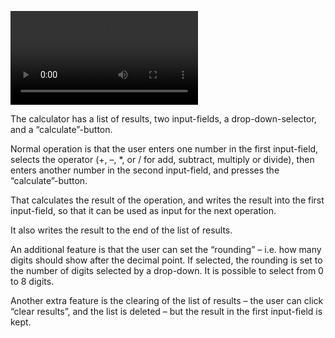 ![video](Calculator_demo.mp4)

The calculator has a list of results, two input-fields, a drop-down-selector, and a “calculate”-button.

Normal operation is that the user enters one number in the first input-field, selects the operator (+, –, \*, or / for add, subtract, multiply or divide), then enters another number in the second input-field, and presses the “calculate”-button.

That calculates the result of the operation, and writes the result into the first input-field, so that it can be used as input for the next operation.

It also writes the result to the end of the list of results.

An additional feature is that the user can set the “rounding” – i.e. how many digits should show after the decimal point. If selected, the rounding is set to the number of digits selected by a drop-down. It is possible to select from 0 to 8 digits.

Another extra feature is the clearing of the list of results – the user can click “clear results”, and the list is deleted – but the result in the first input-field is kept.
